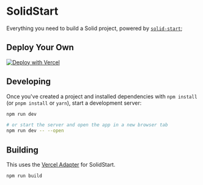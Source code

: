 # SolidStart

Everything you need to build a Solid project, powered by [`solid-start`](https://github.com/ryansolid/solid-start/tree/main/packages/start);

## Deploy Your Own

[![Deploy with Vercel](https://vercel.com/button)](https://vercel.com/new/clone?repository-url=https://github.com/vercel/vercel/tree/main/examples/solidstart&template=solidstart)

## Developing

Once you've created a project and installed dependencies with `npm install` (or `pnpm install` or `yarn`), start a development server:

```bash
npm run dev

# or start the server and open the app in a new browser tab
npm run dev -- --open
```

## Building

This uses the [Vercel Adapter](https://github.com/solidjs/solid-start/tree/main/packages/start-vercel) for SolidStart.

```bash
npm run build
```